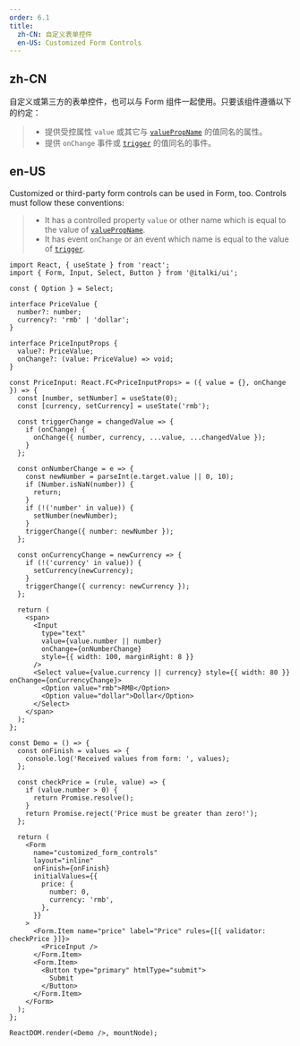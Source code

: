 ```yaml
---
order: 6.1
title:
  zh-CN: 自定义表单控件
  en-US: Customized Form Controls
---
```


## zh-CN

自定义或第三方的表单控件，也可以与 Form 组件一起使用。只要该组件遵循以下的约定：

> - 提供受控属性 `value` 或其它与 [`valuePropName`](http://ant.design/components/form/#getFieldDecorator-参数) 的值同名的属性。
> - 提供 `onChange` 事件或 [`trigger`](http://ant.design/components/form/#getFieldDecorator-参数) 的值同名的事件。

## en-US

Customized or third-party form controls can be used in Form, too. Controls must follow these conventions:

> - It has a controlled property `value` or other name which is equal to the value of [`valuePropName`](http://ant.design/components/form/?locale=en-US#getFieldDecorator's-parameters).
> - It has event `onChange` or an event which name is equal to the value of [`trigger`](http://ant.design/components/form/?locale=en-US#getFieldDecorator's-parameters).

```tsx
import React, { useState } from 'react';
import { Form, Input, Select, Button } from '@italki/ui';

const { Option } = Select;

interface PriceValue {
  number?: number;
  currency?: 'rmb' | 'dollar';
}

interface PriceInputProps {
  value?: PriceValue;
  onChange?: (value: PriceValue) => void;
}

const PriceInput: React.FC<PriceInputProps> = ({ value = {}, onChange }) => {
  const [number, setNumber] = useState(0);
  const [currency, setCurrency] = useState('rmb');

  const triggerChange = changedValue => {
    if (onChange) {
      onChange({ number, currency, ...value, ...changedValue });
    }
  };

  const onNumberChange = e => {
    const newNumber = parseInt(e.target.value || 0, 10);
    if (Number.isNaN(number)) {
      return;
    }
    if (!('number' in value)) {
      setNumber(newNumber);
    }
    triggerChange({ number: newNumber });
  };

  const onCurrencyChange = newCurrency => {
    if (!('currency' in value)) {
      setCurrency(newCurrency);
    }
    triggerChange({ currency: newCurrency });
  };

  return (
    <span>
      <Input
        type="text"
        value={value.number || number}
        onChange={onNumberChange}
        style={{ width: 100, marginRight: 8 }}
      />
      <Select value={value.currency || currency} style={{ width: 80 }} onChange={onCurrencyChange}>
        <Option value="rmb">RMB</Option>
        <Option value="dollar">Dollar</Option>
      </Select>
    </span>
  );
};

const Demo = () => {
  const onFinish = values => {
    console.log('Received values from form: ', values);
  };

  const checkPrice = (rule, value) => {
    if (value.number > 0) {
      return Promise.resolve();
    }
    return Promise.reject('Price must be greater than zero!');
  };

  return (
    <Form
      name="customized_form_controls"
      layout="inline"
      onFinish={onFinish}
      initialValues={{
        price: {
          number: 0,
          currency: 'rmb',
        },
      }}
    >
      <Form.Item name="price" label="Price" rules={[{ validator: checkPrice }]}>
        <PriceInput />
      </Form.Item>
      <Form.Item>
        <Button type="primary" htmlType="submit">
          Submit
        </Button>
      </Form.Item>
    </Form>
  );
};

ReactDOM.render(<Demo />, mountNode);
```

